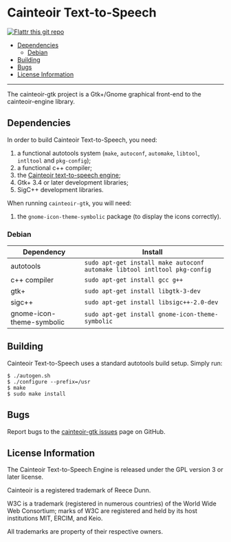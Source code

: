 # Cainteoir Text-to-Speech

[![Flattr this git repo](http://api.flattr.com/button/flattr-badge-large.png)](https://flattr.com/submit/auto?user_id=rhdunn&url=https://github.com/rhdunn/cainteoir-gtk&title=cainteoir-gtk&language=&tags=github&category=software)

- [Dependencies](#dependencies)
  - [Debian](#debian)
- [Building](#building)
- [Bugs](#bugs)
- [License Information](#license-information)

----------

The cainteoir-gtk project is a Gtk+/Gnome graphical front-end to the
cainteoir-engine library.

## Dependencies

In order to build Cainteoir Text-to-Speech, you need:

1.  a functional autotools system (`make`, `autoconf`, `automake`, `libtool`,
    `intltool` and `pkg-config`);
2.  a functional c++ compiler;
3.  the [Cainteoir text-to-speech engine](https://github.com/rhdunn/cainteoir-engine);
4.  Gtk+ 3.4 or later development libraries;
5.  SigC++ development libraries.

When running `cainteoir-gtk`, you will need:

1.  the `gnome-icon-theme-symbolic` package (to display the icons correctly).

### Debian

| Dependency                | Install                                                                   |
|---------------------------|---------------------------------------------------------------------------|
| autotools                 | `sudo apt-get install make autoconf automake libtool intltool pkg-config` |
| c++ compiler              | `sudo apt-get install gcc g++`                                            |
| gtk+                      | `sudo apt-get install libgtk-3-dev`                                       |
| sigc++                    | `sudo apt-get install libsigc++-2.0-dev`                                  |
| gnome-icon-theme-symbolic | `sudo apt-get install gnome-icon-theme-symbolic`                          |

## Building

Cainteoir Text-to-Speech uses a standard autotools build setup. Simply run:

    $ ./autogen.sh
    $ ./configure --prefix=/usr
    $ make
    $ sudo make install

## Bugs

Report bugs to the [cainteoir-gtk issues](https://github.com/rhdunn/cainteoir-gtk/issues)
page on GitHub.

## License Information

The Cainteoir Text-to-Speech Engine is released under the GPL version 3 or later license.

Cainteoir is a registered trademark of Reece Dunn.

W3C is a trademark (registered in numerous countries) of the World Wide Web Consortium; marks of W3C are registered and held by its host institutions MIT, ERCIM, and Keio.

All trademarks are property of their respective owners.
